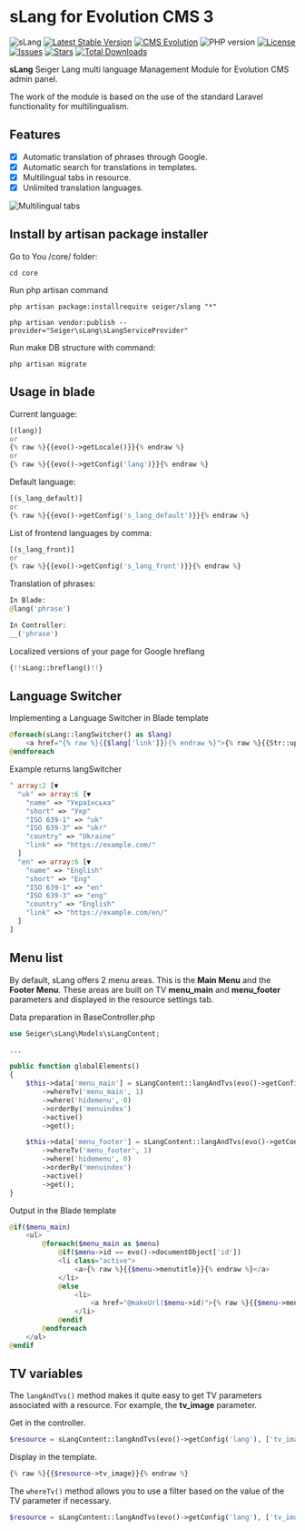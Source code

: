 # sLang for Evolution CMS 3
![sLang](https://github.com/Seiger/slang/releases/download/v1.0.0/sLang.jpg)
[![Latest Stable Version](https://img.shields.io/packagist/v/seiger/slang?label=version)](https://packagist.org/packages/seiger/slang)
[![CMS Evolution](https://img.shields.io/badge/CMS-Evolution-brightgreen.svg)](https://github.com/evolution-cms/evolution)
![PHP version](https://img.shields.io/packagist/php-v/seiger/slang)
[![License](https://img.shields.io/packagist/l/seiger/slang)](https://packagist.org/packages/seiger/slang)
[![Issues](https://img.shields.io/github/issues/Seiger/slang)](https://github.com/Seiger/slang/issues)
[![Stars](https://img.shields.io/packagist/stars/Seiger/slang)](https://packagist.org/packages/seiger/slang)
[![Total Downloads](https://img.shields.io/packagist/dt/seiger/slang)](https://packagist.org/packages/seiger/slang)

**sLang** Seiger Lang multi language Management Module for Evolution CMS admin panel.

The work of the module is based on the use of the standard Laravel functionality for multilingualism.

## Features

- [x] Automatic translation of phrases through Google.
- [x] Automatic search for translations in templates.
- [x] Multilingual tabs in resource.
- [x] Unlimited translation languages.

![Multilingual tabs](https://github.com/Seiger/slang/releases/download/v1.0.0/sLang.png)

## Install by artisan package installer

Go to You /core/ folder:

```console
cd core
```

Run php artisan command

```console
php artisan package:installrequire seiger/slang "*"
```

```console
php artisan vendor:publish --provider="Seiger\sLang\sLangServiceProvider"
```

Run make DB structure with command:

```console
php artisan migrate
```

## Usage in blade
Current language:
```php
[(lang)]
or
{% raw %}{{evo()->getLocale()}}{% endraw %}
or
{% raw %}{{evo()->getConfig('lang')}}{% endraw %}
```

Default language:
```php
[(s_lang_default)]
or
{% raw %}{{evo()->getConfig('s_lang_default')}}{% endraw %}
```

List of frontend languages by comma:
```php
[(s_lang_front)]
or
{% raw %}{{evo()->getConfig('s_lang_front')}}{% endraw %}
```

Translation of phrases:
```php
In Blade:
@lang('phrase')

In Controller:
__('phrase')
```

Localized versions of your page for Google hreflang
```php
{!!sLang::hreflang()!!}
```

## Language Switcher

Implementing a Language Switcher in Blade template
```php
@foreach(sLang::langSwitcher() as $lang)
    <a href="{% raw %}{{$lang['link']}}{% endraw %}">{% raw %}{{Str::upper($lang['ISO 639-1'])}}{% endraw %}</a>
@endforeach
```

Example returns langSwitcher
```php
^ array:2 [▼
  "uk" => array:6 [▼
    "name" => "Українська"
    "short" => "Укр"
    "ISO 639-1" => "uk"
    "ISO 639-3" => "ukr"
    "country" => "Ukraine"
    "link" => "https://example.com/"
  ]
  "en" => array:6 [▼
    "name" => "English"
    "short" => "Eng"
    "ISO 639-1" => "en"
    "ISO 639-3" => "eng"
    "country" => "English"
    "link" => "https://example.com/en/"
  ]
]
```

## Menu list

By default, sLang offers 2 menu areas. This is the **Main Menu** and the **Footer Menu**. These areas are built on TV **menu_main** and **menu_footer** parameters and displayed in the resource settings tab.

Data preparation in BaseController.php
```php
use Seiger\sLang\Models\sLangContent;

... 

public function globalElements()
{
    $this->data['menu_main'] = sLangContent::langAndTvs(evo()->getConfig('lang', 'uk'))
        ->whereTv('menu_main', 1)
        ->where('hidemenu', 0)
        ->orderBy('menuindex')
        ->active()
        ->get();

    $this->data['menu_footer'] = sLangContent::langAndTvs(evo()->getConfig('lang', 'uk'))
        ->whereTv('menu_footer', 1)
        ->where('hidemenu', 0)
        ->orderBy('menuindex')
        ->active()
        ->get();
}
```

Output in the Blade template
```php
@if($menu_main)
    <ul>
        @foreach($menu_main as $menu)
            @if($menu->id == evo()->documentObject['id'])
            <li class="active">
                <a>{% raw %}{{$menu->menutitle}}{% endraw %}</a>
            </li>
            @else
                <li>
                    <a href="@makeUrl($menu->id)">{% raw %}{{$menu->menutitle}}{% endraw %}</a>
                </li>
            @endif
        @endforeach
    </ul>
@endif
```

## TV variables

The ```langAndTvs()``` method makes it quite easy to get TV parameters associated with a resource. For example, the **tv_image** parameter.

Get in the controller.
```php
$resource = sLangContent::langAndTvs(evo()->getConfig('lang'), ['tv_image'])->active()->first();
```

Display in the template.
```php
{% raw %}{{$resource->tv_image}}{% endraw %}
```

The ```whereTv()``` method allows you to use a filter based on the value of the TV parameter if necessary.
```php
$resource = sLangContent::langAndTvs(evo()->getConfig('lang'), ['tv_image'])->whereTv('tv_image', '!=', '')->get();
```